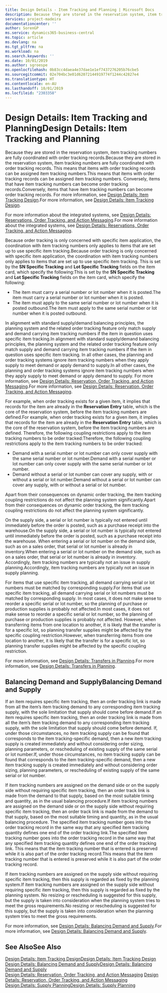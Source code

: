 ```yaml
---
title: Design Details - Item Tracking and Planning | Microsoft Docs
description: Because they are stored in the reservation system, item tracking numbers are fully coordinated with order tracking records.
services: project-madeira
documentationcenter: ''
author: SorenGP
ms.service: dynamics365-business-central
ms.topic: article
ms.devlang: na
ms.tgt_pltfrm: na
ms.workload: na
ms.search.keywords: ''
ms.date: 10/01/2019
ms.author: sgroespe
ms.openlocfilehash: 0b83cc4daea4e37dae1e1ef7437276205b76cbe5
ms.sourcegitcommit: 02e704bc3e01d62072144919774f1244c42827e4
ms.translationtype: HT
ms.contentlocale: en-AU
ms.lasthandoff: 10/01/2019
ms.locfileid: "2303358"
---
```

# <a name="design-details-item-tracking-and-planning"></a><span data-ttu-id="c70b7-103">Design Details: Item Tracking and Planning</span><span class="sxs-lookup"><span data-stu-id="c70b7-103">Design Details: Item Tracking and Planning</span></span>
<span data-ttu-id="c70b7-104">Because they are stored in the reservation system, item tracking numbers are fully coordinated with order tracking records.</span><span class="sxs-lookup"><span data-stu-id="c70b7-104">Because they are stored in the reservation system, item tracking numbers are fully coordinated with order tracking records.</span></span> <span data-ttu-id="c70b7-105">This means that items with order tracking records can be assigned item tracking numbers.</span><span class="sxs-lookup"><span data-stu-id="c70b7-105">This means that items with order tracking records can be assigned item tracking numbers.</span></span> <span data-ttu-id="c70b7-106">Conversely, items that have item tracking numbers can become order tracking records.</span><span class="sxs-lookup"><span data-stu-id="c70b7-106">Conversely, items that have item tracking numbers can become order tracking records.</span></span> <span data-ttu-id="c70b7-107">For more information, see [Design Details: Item Tracking Design](design-details-item-tracking-design.md).</span><span class="sxs-lookup"><span data-stu-id="c70b7-107">For more information, see [Design Details: Item Tracking Design](design-details-item-tracking-design.md).</span></span>

<span data-ttu-id="c70b7-108">For more information about the integrated systems, see [Design Details: Reservations, Order Tracking, and Action Messaging](design-details-reservation-order-tracking-and-action-messaging.md).</span><span class="sxs-lookup"><span data-stu-id="c70b7-108">For more information about the integrated systems, see [Design Details: Reservations, Order Tracking, and Action Messaging](design-details-reservation-order-tracking-and-action-messaging.md).</span></span>

<span data-ttu-id="c70b7-109">Because order tracking is only concerned with specific item application, the coordination with item tracking numbers only applies to items that are set up to use specific item tracking.</span><span class="sxs-lookup"><span data-stu-id="c70b7-109">Because order tracking is only concerned with specific item application, the coordination with item tracking numbers only applies to items that are set up to use specific item tracking.</span></span> <span data-ttu-id="c70b7-110">This is set by the **SN Specific Tracking** and **Lot Specific Tracking** fields on the item card, which specify the following:</span><span class="sxs-lookup"><span data-stu-id="c70b7-110">This is set by the **SN Specific Tracking** and **Lot Specific Tracking** fields on the item card, which specify the following:</span></span>

- <span data-ttu-id="c70b7-111">The item must carry a serial number or lot number when it is posted.</span><span class="sxs-lookup"><span data-stu-id="c70b7-111">The item must carry a serial number or lot number when it is posted.</span></span>
- <span data-ttu-id="c70b7-112">The item must apply to the same serial number or lot number when it is posted outbound.</span><span class="sxs-lookup"><span data-stu-id="c70b7-112">The item must apply to the same serial number or lot number when it is posted outbound.</span></span>

<span data-ttu-id="c70b7-113">In alignment with standard supply/demand balancing principles, the planning system and the related order tracking feature only match supply and demand carrying item tracking numbers if the item in question uses specific item tracking.</span><span class="sxs-lookup"><span data-stu-id="c70b7-113">In alignment with standard supply/demand balancing principles, the planning system and the related order tracking feature only match supply and demand carrying item tracking numbers if the item in question uses specific item tracking.</span></span> <span data-ttu-id="c70b7-114">In all other cases, the planning and order tracking systems ignore item tracking numbers when they apply supply to meet demand or apply demand to supply.</span><span class="sxs-lookup"><span data-stu-id="c70b7-114">In all other cases, the planning and order tracking systems ignore item tracking numbers when they apply supply to meet demand or apply demand to supply.</span></span> <span data-ttu-id="c70b7-115">For more information, see [Design Details: Reservation, Order Tracking, and Action Messaging](design-details-reservation-order-tracking-and-action-messaging.md).</span><span class="sxs-lookup"><span data-stu-id="c70b7-115">For more information, see [Design Details: Reservation, Order Tracking, and Action Messaging](design-details-reservation-order-tracking-and-action-messaging.md).</span></span>

<span data-ttu-id="c70b7-116">For example, when order tracking exists for a given item, it implies that records for the item are already in the **Reservation Entry** table, which is the core of the reservation system, before the item tracking numbers are defined.</span><span class="sxs-lookup"><span data-stu-id="c70b7-116">For example, when order tracking exists for a given item, it implies that records for the item are already in the **Reservation Entry** table, which is the core of the reservation system, before the item tracking numbers are defined.</span></span> <span data-ttu-id="c70b7-117">Therefore, the following coupling restrictions apply to the item tracking numbers to be order tracked:</span><span class="sxs-lookup"><span data-stu-id="c70b7-117">Therefore, the following coupling restrictions apply to the item tracking numbers to be order tracked:</span></span>

- <span data-ttu-id="c70b7-118">Demand with a serial number or lot number can only cover supply with the same serial number or lot number.</span><span class="sxs-lookup"><span data-stu-id="c70b7-118">Demand with a serial number or lot number can only cover supply with the same serial number or lot number.</span></span>
- <span data-ttu-id="c70b7-119">Demand without a serial or lot number can cover any supply, with or without a serial or lot number.</span><span class="sxs-lookup"><span data-stu-id="c70b7-119">Demand without a serial or lot number can cover any supply, with or without a serial or lot number.</span></span>

<span data-ttu-id="c70b7-120">Apart from their consequences on dynamic order tracking, the item tracking coupling restrictions do not affect the planning system significantly.</span><span class="sxs-lookup"><span data-stu-id="c70b7-120">Apart from their consequences on dynamic order tracking, the item tracking coupling restrictions do not affect the planning system significantly.</span></span>

<span data-ttu-id="c70b7-121">On the supply side, a serial or lot number is typically not entered until immediately before the order is posted, such as a purchase receipt into the warehouse.</span><span class="sxs-lookup"><span data-stu-id="c70b7-121">On the supply side, a serial or lot number is typically not entered until immediately before the order is posted, such as a purchase receipt into the warehouse.</span></span> <span data-ttu-id="c70b7-122">When entering a serial or lot number on the demand side, such as on a sales order, that serial or lot number is already in inventory.</span><span class="sxs-lookup"><span data-stu-id="c70b7-122">When entering a serial or lot number on the demand side, such as on a sales order, that serial or lot number is already in inventory.</span></span> <span data-ttu-id="c70b7-123">Accordingly, item tracking numbers are typically not an issue in supply planning.</span><span class="sxs-lookup"><span data-stu-id="c70b7-123">Accordingly, item tracking numbers are typically not an issue in supply planning.</span></span>

<span data-ttu-id="c70b7-124">For items that use specific item tracking, all demand carrying serial or lot numbers must be matched by corresponding supply.</span><span class="sxs-lookup"><span data-stu-id="c70b7-124">For items that use specific item tracking, all demand carrying serial or lot numbers must be matched by corresponding supply.</span></span> <span data-ttu-id="c70b7-125">In most cases, it does not make sense to reorder a specific serial or lot number, so the planning of purchase or production supplies is probably not affected.</span><span class="sxs-lookup"><span data-stu-id="c70b7-125">In most cases, it does not make sense to reorder a specific serial or lot number, so the planning of purchase or production supplies is probably not affected.</span></span> <span data-ttu-id="c70b7-126">However, when transferring items from one location to another, it is likely that the transfer is for a specific lot, so planning transfer supplies might be affected by the specific coupling restriction.</span><span class="sxs-lookup"><span data-stu-id="c70b7-126">However, when transferring items from one location to another, it is likely that the transfer is for a specific lot, so planning transfer supplies might be affected by the specific coupling restriction.</span></span>

<span data-ttu-id="c70b7-127">For more information, see [Design Details: Transfers in Planning](design-details-transfers-in-planning.md).</span><span class="sxs-lookup"><span data-stu-id="c70b7-127">For more information, see [Design Details: Transfers in Planning](design-details-transfers-in-planning.md).</span></span>

## <a name="balancing-demand-and-supply"></a><span data-ttu-id="c70b7-128">Balancing Demand and Supply</span><span class="sxs-lookup"><span data-stu-id="c70b7-128">Balancing Demand and Supply</span></span>
<span data-ttu-id="c70b7-129">If an item requires specific item tracking, then an order tracking link is made from all the item’s item tracking demand to any corresponding item tracking supply, with the sole limitation that supply should come before demand.</span><span class="sxs-lookup"><span data-stu-id="c70b7-129">If an item requires specific item tracking, then an order tracking link is made from all the item’s item tracking demand to any corresponding item tracking supply, with the sole limitation that supply should come before demand.</span></span> <span data-ttu-id="c70b7-130">If, under those circumstances, no item tracking supply can be found that corresponds to the item tracking-specific demand, then a new item tracking supply is created immediately and without considering order sizing, planning parameters, or rescheduling of existing supply of the same serial or lot number.</span><span class="sxs-lookup"><span data-stu-id="c70b7-130">If, under those circumstances, no item tracking supply can be found that corresponds to the item tracking-specific demand, then a new item tracking supply is created immediately and without considering order sizing, planning parameters, or rescheduling of existing supply of the same serial or lot number.</span></span>

<span data-ttu-id="c70b7-131">If item tracking numbers are assigned on the demand side or on the supply side without requiring specific item tracking, then an order track link is made from the demand to that supply, based on the most suitable timing and quantity, as in the usual balancing procedure.</span><span class="sxs-lookup"><span data-stu-id="c70b7-131">If item tracking numbers are assigned on the demand side or on the supply side without requiring specific item tracking, then an order track link is made from the demand to that supply, based on the most suitable timing and quantity, as in the usual balancing procedure.</span></span> <span data-ttu-id="c70b7-132">The specified item tracking number goes into the order tracking record in the same way that any specified item tracking quantity defines one end of the order tracking link.</span><span class="sxs-lookup"><span data-stu-id="c70b7-132">The specified item tracking number goes into the order tracking record in the same way that any specified item tracking quantity defines one end of the order tracking link.</span></span> <span data-ttu-id="c70b7-133">This means that the item tracking number that is entered is preserved while it is also part of the order tracking record.</span><span class="sxs-lookup"><span data-stu-id="c70b7-133">This means that the item tracking number that is entered is preserved while it is also part of the order tracking record.</span></span>

<span data-ttu-id="c70b7-134">If item tracking numbers are assigned on the supply side without requiring specific item tracking, then this supply is regarded as fixed by the planning system.</span><span class="sxs-lookup"><span data-stu-id="c70b7-134">If item tracking numbers are assigned on the supply side without requiring specific item tracking, then this supply is regarded as fixed by the planning system.</span></span> <span data-ttu-id="c70b7-135">No resizing or rescheduling is suggested for this supply, but the supply is taken into consideration when the planning system tries to meet the gross requirements.</span><span class="sxs-lookup"><span data-stu-id="c70b7-135">No resizing or rescheduling is suggested for this supply, but the supply is taken into consideration when the planning system tries to meet the gross requirements.</span></span>

<span data-ttu-id="c70b7-136">For more information, see [Design Details: Balancing Demand and Supply](design-details-balancing-demand-and-supply.md).</span><span class="sxs-lookup"><span data-stu-id="c70b7-136">For more information, see [Design Details: Balancing Demand and Supply](design-details-balancing-demand-and-supply.md).</span></span>  

## <a name="see-also"></a><span data-ttu-id="c70b7-137">See Also</span><span class="sxs-lookup"><span data-stu-id="c70b7-137">See Also</span></span>  
[<span data-ttu-id="c70b7-138">Design Details: Item Tracking Design</span><span class="sxs-lookup"><span data-stu-id="c70b7-138">Design Details: Item Tracking Design</span></span>](design-details-item-tracking-design.md)  
[<span data-ttu-id="c70b7-139">Design Details: Balancing Demand and Supply</span><span class="sxs-lookup"><span data-stu-id="c70b7-139">Design Details: Balancing Demand and Supply</span></span>](design-details-balancing-demand-and-supply.md)  
<span data-ttu-id="c70b7-140">[Design Details: Reservation, Order Tracking, and Action Messaging](design-details-reservation-order-tracking-and-action-messaging.md) </span><span class="sxs-lookup"><span data-stu-id="c70b7-140">[Design Details: Reservation, Order Tracking, and Action Messaging](design-details-reservation-order-tracking-and-action-messaging.md) </span></span>  
[<span data-ttu-id="c70b7-141">Design Details: Supply Planning</span><span class="sxs-lookup"><span data-stu-id="c70b7-141">Design Details: Supply Planning</span></span>](design-details-supply-planning.md)  
